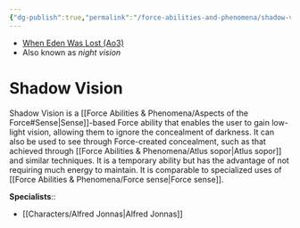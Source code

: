 ```yaml
---
{"dg-publish":true,"permalink":"/force-abilities-and-phenomena/shadow-vision/","tags":["universal","sense","forcepower"]}
---
```


- [When Eden Was Lost (Ao3)](https://archiveofourown.org/works/19334440/chapters/45992584)
- Also known as *night vision*
# Shadow Vision
Shadow Vision is a [[Force Abilities & Phenomena/Aspects of the Force#Sense\|Sense]]-based Force ability that enables the user to gain low-light vision, allowing them to ignore the concealment of darkness. It can also be used to see through Force-created concealment, such as that achieved through [[Force Abilities & Phenomena/Atlus sopor\|Atlus sopor]] and similar techniques. It is a temporary ability but has the advantage of not requiring much energy to maintain. It is comparable to specialized uses of [[Force Abilities & Phenomena/Force sense\|Force sense]].

**Specialists**::
- [[Characters/Alfred Jonnas\|Alfred Jonnas]]